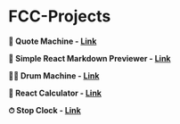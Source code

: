 # FCC-Projects
**🏸 Quote Machine - [Link](https://karanpatel1005.github.io/FCC-Projects/Quote%20Machine)**

**📝 Simple React Markdown Previewer - [Link](https://karanpatel1005.github.io/FCC-Projects/simple-react-markdown-previewer)**

**🥁🎶 Drum Machine - [Link](https://karanpatel1005.github.io/FCC-Projects/drum-machine)**

**🧮 React Calculator - [Link](https://karanpatel1005.github.io/FCC-Projects/react-calculator/)**

**⏱ Stop Clock  - [Link](https://karanpatel1005.github.io/FCC-Projects/stop-clock/)**
